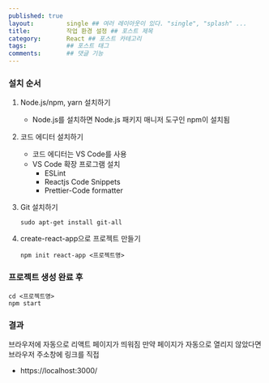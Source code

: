 ```yaml
---
published: true
layout:         single ## 여러 레이아웃이 있다. "single", "splash" ...
title:          작업 환경 설정 ## 포스트 제목
category:       React ## 포스트 카테고리
tags:           ## 포스트 태그
comments:       ## 댓글 기능
---
```


### 설치 순서
1. Node.js/npm, yarn 설치하기
   - Node.js를 설치하면 Node.js 패키지 매니저 도구인 npm이 설치됨 
   
2. 코드 에디터 설치하기
   - 코드 에디터는 VS Code를 사용
   - VS Code 확장 프로그램 설치
      - ESLint
      - Reactjs Code Snippets
      - Prettier-Code formatter
      
3. Git 설치하기
   ```
   sudo apt-get install git-all
   ```
4. create-react-app으로 프로젝트 만들기    
   ```
   npm init react-app <프로젝트명>
   ```
   
### 프로젝트 생성 완료 후
   ```
   cd <프로젝트명>
   npm start
   ```

### 결과
브라우저에 자동으로 리액트 페이지가 띄워짐
만약 페이지가 자동으로 열리지 않았다면 브라우저 주소창에 링크를 직접 
- https://localhost:3000/








